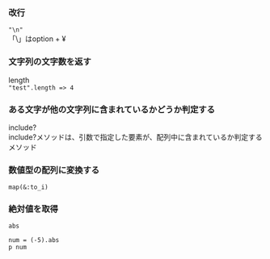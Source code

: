 ### 改行
`"\n"`<br>
「\」はoption + ¥

### 文字列の文字数を返す
length<br>
`"test".length => 4`

### ある文字が他の文字列に含まれているかどうか判定する
include?<br>
include?メソッドは、引数で指定した要素が、配列中に含まれているか判定するメソッド<br>

### 数値型の配列に変換する
`map(&:to_i)`

### 絶対値を取得
`abs`
```
num = (-5).abs
p num
```
